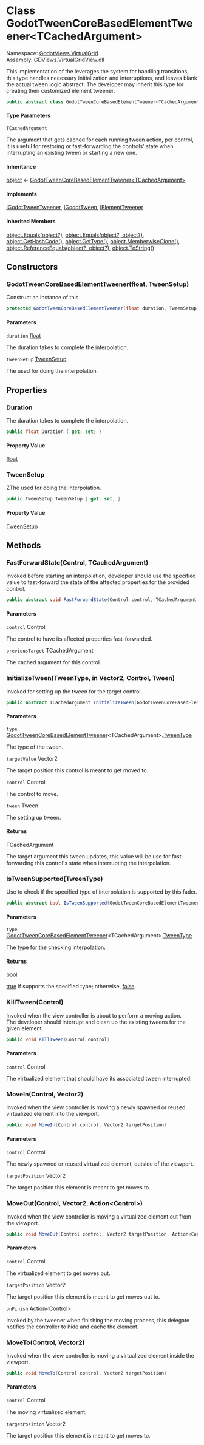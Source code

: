# <a id="GodotViews_VirtualGrid_GodotTweenCoreBasedElementTweener_1"></a> Class GodotTweenCoreBasedElementTweener<TCachedArgument\>

Namespace: [GodotViews.VirtualGrid](GodotViews.VirtualGrid.md)  
Assembly: GDViews.VirtualGridView.dll  

This implementation of the <xref href="GodotViews.VirtualGrid.IElementTweener" data-throw-if-not-resolved="false"></xref> leverages the <xref href="Godot.Tween" data-throw-if-not-resolved="false"></xref> system for handling transitions,
this type handles necessary initialization and interruptions, and leaves blank the actual tween logic abstract.
The developer may inherit this type for creating their customized element tweener.

```csharp
public abstract class GodotTweenCoreBasedElementTweener<TCachedArgument> : IGodotTweenTweener, IGodotTween, IElementTweener
```

#### Type Parameters

`TCachedArgument` 

The argument that gets cached for each running tween action, per control,
    it is useful for restoring or fast-forwarding the controls' state when interrupting an existing tween or starting a new one.

#### Inheritance

[object](https://learn.microsoft.com/dotnet/api/system.object) ← 
[GodotTweenCoreBasedElementTweener<TCachedArgument\>](GodotViews.VirtualGrid.GodotTweenCoreBasedElementTweener\-1.md)

#### Implements

[IGodotTweenTweener](GodotViews.VirtualGrid.IGodotTweenTweener.md), 
[IGodotTween](GodotViews.VirtualGrid.IGodotTween.md), 
[IElementTweener](GodotViews.VirtualGrid.IElementTweener.md)

#### Inherited Members

[object.Equals\(object?\)](https://learn.microsoft.com/dotnet/api/system.object.equals\#system\-object\-equals\(system\-object\)), 
[object.Equals\(object?, object?\)](https://learn.microsoft.com/dotnet/api/system.object.equals\#system\-object\-equals\(system\-object\-system\-object\)), 
[object.GetHashCode\(\)](https://learn.microsoft.com/dotnet/api/system.object.gethashcode), 
[object.GetType\(\)](https://learn.microsoft.com/dotnet/api/system.object.gettype), 
[object.MemberwiseClone\(\)](https://learn.microsoft.com/dotnet/api/system.object.memberwiseclone), 
[object.ReferenceEquals\(object?, object?\)](https://learn.microsoft.com/dotnet/api/system.object.referenceequals), 
[object.ToString\(\)](https://learn.microsoft.com/dotnet/api/system.object.tostring)

## Constructors

### <a id="GodotViews_VirtualGrid_GodotTweenCoreBasedElementTweener_1__ctor_System_Single_GodotViews_VirtualGrid_TweenSetup_"></a> GodotTweenCoreBasedElementTweener\(float, TweenSetup\)

Construct an instance of this <xref href="GodotViews.VirtualGrid.GodotTweenCoreBasedElementTweener%601" data-throw-if-not-resolved="false"></xref>

```csharp
protected GodotTweenCoreBasedElementTweener(float duration, TweenSetup tweenSetup)
```

#### Parameters

`duration` [float](https://learn.microsoft.com/dotnet/api/system.single)

The duration takes to complete the interpolation.

`tweenSetup` [TweenSetup](GodotViews.VirtualGrid.TweenSetup.md)

The <xref href="GodotViews.VirtualGrid.GodotTweenCoreBasedElementTweener%601.TweenSetup" data-throw-if-not-resolved="false"></xref> used for doing the interpolation.

## Properties

### <a id="GodotViews_VirtualGrid_GodotTweenCoreBasedElementTweener_1_Duration"></a> Duration

The duration takes to complete the interpolation.

```csharp
public float Duration { get; set; }
```

#### Property Value

 [float](https://learn.microsoft.com/dotnet/api/system.single)

### <a id="GodotViews_VirtualGrid_GodotTweenCoreBasedElementTweener_1_TweenSetup"></a> TweenSetup

ZThe <xref href="GodotViews.VirtualGrid.GodotTweenCoreBasedElementFader%601.TweenSetup" data-throw-if-not-resolved="false"></xref> used for doing the interpolation.

```csharp
public TweenSetup TweenSetup { get; set; }
```

#### Property Value

 [TweenSetup](GodotViews.VirtualGrid.TweenSetup.md)

## Methods

### <a id="GodotViews_VirtualGrid_GodotTweenCoreBasedElementTweener_1_FastForwardState_Godot_Control__0_"></a> FastForwardState\(Control, TCachedArgument\)

Invoked before starting an interpolation, developer should use the specified value
to fast-forward the state of the affected properties for the provided control.

```csharp
public abstract void FastForwardState(Control control, TCachedArgument previousTarget)
```

#### Parameters

`control` Control

The control to have its affected properties fast-forwarded.

`previousTarget` TCachedArgument

The cached argument for this control.

### <a id="GodotViews_VirtualGrid_GodotTweenCoreBasedElementTweener_1_InitializeTween_GodotViews_VirtualGrid_GodotTweenCoreBasedElementTweener__0__TweenType_Godot_Vector2__Godot_Control_Godot_Tween_"></a> InitializeTween\(TweenType, in Vector2, Control, Tween\)

Invoked for setting up the tween for the target control.

```csharp
public abstract TCachedArgument InitializeTween(GodotTweenCoreBasedElementTweener<TCachedArgument>.TweenType type, in Vector2 targetValue, Control control, Tween tween)
```

#### Parameters

`type` [GodotTweenCoreBasedElementTweener](GodotViews.VirtualGrid.GodotTweenCoreBasedElementTweener\-1.md)<TCachedArgument\>.[TweenType](GodotViews.VirtualGrid.GodotTweenCoreBasedElementTweener\-1.TweenType.md)

The type of the tween.

`targetValue` Vector2

The target position this control is meant to get moved to.

`control` Control

The control to move.

`tween` Tween

The setting up tween.

#### Returns

 TCachedArgument

The target argument this tween updates,
    this value will be use for fast-forwarding this control's state when interrupting the interpolation.

### <a id="GodotViews_VirtualGrid_GodotTweenCoreBasedElementTweener_1_IsTweenSupported_GodotViews_VirtualGrid_GodotTweenCoreBasedElementTweener__0__TweenType_"></a> IsTweenSupported\(TweenType\)

Use to check if the specified type of interpolation is supported by this fader.

```csharp
public abstract bool IsTweenSupported(GodotTweenCoreBasedElementTweener<TCachedArgument>.TweenType type)
```

#### Parameters

`type` [GodotTweenCoreBasedElementTweener](GodotViews.VirtualGrid.GodotTweenCoreBasedElementTweener\-1.md)<TCachedArgument\>.[TweenType](GodotViews.VirtualGrid.GodotTweenCoreBasedElementTweener\-1.TweenType.md)

The type for the checking interpolation.

#### Returns

 [bool](https://learn.microsoft.com/dotnet/api/system.boolean)

<a href="https://learn.microsoft.com/dotnet/csharp/language-reference/builtin-types/bool">true</a> if supports the specified type;
otherwise, <a href="https://learn.microsoft.com/dotnet/csharp/language-reference/builtin-types/bool">false</a>.

### <a id="GodotViews_VirtualGrid_GodotTweenCoreBasedElementTweener_1_KillTween_Godot_Control_"></a> KillTween\(Control\)

Invoked when the view controller is about to perform a moving action.<br />
The developer should interrupt and clean up the existing tweens for the given element.

```csharp
public void KillTween(Control control)
```

#### Parameters

`control` Control

The virtualized element that should have its associated tween interrupted.

### <a id="GodotViews_VirtualGrid_GodotTweenCoreBasedElementTweener_1_MoveIn_Godot_Control_Godot_Vector2_"></a> MoveIn\(Control, Vector2\)

Invoked when the view controller is moving a newly spawned or reused virtualized element into the viewport.

```csharp
public void MoveIn(Control control, Vector2 targetPosition)
```

#### Parameters

`control` Control

The newly spawned or reused virtualized element, outside of the viewport.

`targetPosition` Vector2

The target position this element is meant to get moves to.

### <a id="GodotViews_VirtualGrid_GodotTweenCoreBasedElementTweener_1_MoveOut_Godot_Control_Godot_Vector2_System_Action_Godot_Control__"></a> MoveOut\(Control, Vector2, Action<Control\>\)

Invoked when the view controller is moving a virtualized element out from the viewport.

```csharp
public void MoveOut(Control control, Vector2 targetPosition, Action<Control> onFinish)
```

#### Parameters

`control` Control

The virtualized element to get moves out.

`targetPosition` Vector2

The target position this element is meant to get moves out to.

`onFinish` [Action](https://learn.microsoft.com/dotnet/api/system.action\-1)<Control\>

Invoked by the tweener when finishing the moving process,
    this delegate notifies the controller to hide and cache the element.

### <a id="GodotViews_VirtualGrid_GodotTweenCoreBasedElementTweener_1_MoveTo_Godot_Control_Godot_Vector2_"></a> MoveTo\(Control, Vector2\)

Invoked when the view controller is moving a virtualized element inside the viewport.

```csharp
public void MoveTo(Control control, Vector2 targetPosition)
```

#### Parameters

`control` Control

The moving virtualized element.

`targetPosition` Vector2

The target position this element is meant to get moves to.

